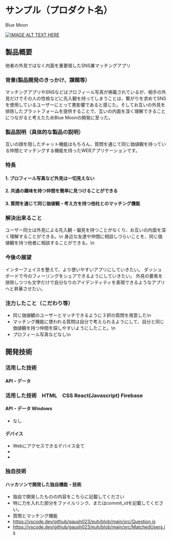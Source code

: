 # サンプル（プロダクト名）
Blue Moon

[![IMAGE ALT TEXT HERE](https://jphacks.com/wp-content/uploads/2024/07/JPHACKS2024_ogp.jpg)](https://www.youtube.com/watch?v=DZXUkEj-CSI)

## 製品概要
他者の外見ではなく内面を重要視したSNS兼マッチングアプリ

### 背景(製品開発のきっかけ、課題等）
マッチングアプリやSNSなどはプロフィール写真が掲載されているが、相手の外見だけでその人の性格などに先入観を持ってしまうことは、繋がりを求めてSNSを使用しているユーザーにとって悪影響であると感じた。そしてお互いの外見を排除したプラットフォームを提供することで、互いの内面を深く理解できることにつながると考えたためBlue Moonの開発に至った。

### 製品説明（具体的な製品の説明）
互いの顔を隠したチャット機能はもちろん、質問を通じて同じ価値観を持っている仲間とマッチングする機能を持ったWEBアプリケーションです。
### 特長
#### 1. プロフィール写真など外見は一切見えない
#### 2. 共通の趣味を持つ仲間を簡単に見つけることができる
#### 3. 質問を通じて同じ価値観・考え方を持つ他社とのマッチング機能

### 解決出来ること
ユーザー同士は外見による先入観・偏見を持つことがなくり、お互いの内面を深く理解することができる。\n
身近な友達や仲間に相談しづらいことを、同じ価値観を持つ他者に相談することができる。\n

### 今後の展望
インターフェイスを整えて、より使いやすいアプリにしていきたい。
ダッシュボードで今のフィーリングをシェアできるようにしていきたい。
外見の要素を排除しつつも文字だけで自分なりのアイデンティティを表現できるようなアプリへと昇華させたい。

### 注力したこと（こだわり等）
* 同じ価値観のユーザーとマッチできるように３択の質問を用意した\n
* マッチング機能に使われる質問は自分で考えられるようにして、自分と同じ価値観を持つ仲間を探しやすいようにしたこと。\n
* プロフィール写真などなし\n

## 開発技術
### 活用した技術
#### API・データ
### 活用した技術　HTML　CSS React(Javascript) Firebase
#### API・データ Windows
*  なし


#### デバイス
* Webにアクセスできるデバイス全て
* 
* 

### 独自技術
#### ハッカソンで開発した独自機能・技術
* 独自で開発したものの内容をこちらに記載してください
* 特に力を入れた部分をファイルリンク、またはcommit_idを記載してください。
* 質問とマッチング機能
* https://vscode.dev/github/gaush023/euh/blob/main/src/Question.js
* https://vscode.dev/github/gaush023/euh/blob/main/src/MatchedUsers.js
